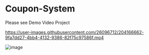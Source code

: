 # Coupon-System

Please see Demo Video Project

https://user-images.githubusercontent.com/26096712/204166662-9fa7dd27-4bb4-4132-9386-82f75c97586f.mp4

![image](https://user-images.githubusercontent.com/26096712/204166735-e2aa90e7-08ec-4980-954a-0a989ce04016.png)

